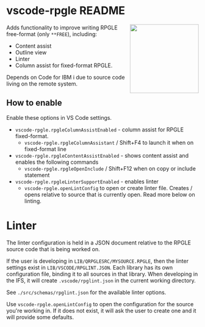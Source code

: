 # vscode-rpgle README

<img src="https://github.com/halcyon-tech/vscode-rpgle/blob/main/media/logo.png?raw=true" height="180px" align="right">

Adds functionality to improve writing RPGLE free-format (only `**FREE`), including:

* Content assist
* Outline view
* Linter
* Column assist for fixed-format RPGLE.

Depends on Code for IBM i due to source code living on the remote system.

## How to enable

Enable these options in VS Code settings.

* `vscode-rpgle.rpgleColumnAssistEnabled` - column assist for RPGLE fixed-format.
   * `vscode-rpgle.rpgleColumnAssistant` / Shift+F4 to launch it when on fixed-format line
* `vscode-rpgle.rpgleContentAssistEnabled` - shows content assist and enables the following commands
   * `vscode-rpgle.rpgleOpenInclude` / Shift+F12 when on copy or include statement
* `vscode-rpgle.rpgleLinterSupportEnabled` - enables linter
   * `vscode-rpgle.openLintConfig` to open or create linter file. Creates / opens relative to source that is currently open. Read more below on linting.

# Linter

The linter configuration is held in a JSON document relative to the RPGLE source code that is being worked on.

If the user is developing in `LIB/QRPGLESRC/MYSOURCE.RPGLE`, then the linter settings exist in `LIB/VSCODE/RPGLINT.JSON`. Each library has its own configuration file, binding it to all sources in that library. When developing in the IFS, it will create `.vscode/rpglint.json` in the current working directory.

See `./src/schemas/rpglint.json` for the available linter options.

Use `vscode-rpgle.openLintConfig` to open the configuration for the source you're working in. If it does not exist, it will ask the user to create one and it will provide some defaults.
